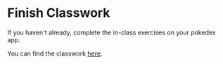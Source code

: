 # Finish Classwork

If you haven't already, complete the in-class exercises on your pokedex app.

You can find the classwork [here](https://syllabus.codeyourfuture.io/react/week-2/lesson.html).
